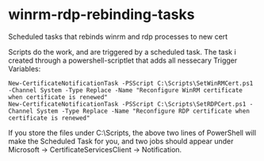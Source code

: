 # winrm-rdp-rebinding-tasks
Scheduled tasks that rebinds winrm and rdp processes to new cert

Scripts do the work, and are triggered by a scheduled task. The task i created through a powershell-scriptlet that adds all nessecary Trigger Variables:

```
New-CertificateNotificationTask -PSScript C:\Scripts\SetWinRMCert.ps1 -Channel System -Type Replace -Name "Reconfigure WinRM certificate when certificate is renewed"
New-CertificateNotificationTask -PSScript C:\Scripts\SetRDPCert.ps1 -Channel System -Type Replace -Name "Reconfigure RDP certificate when certificate is renewed"
```

If you store the files under C:\Scripts, the above two lines of PowerShell will make the Scheduled Task for you, and two jobs should appear under Microsoft -> CertificateServicesClient -> Notification.

